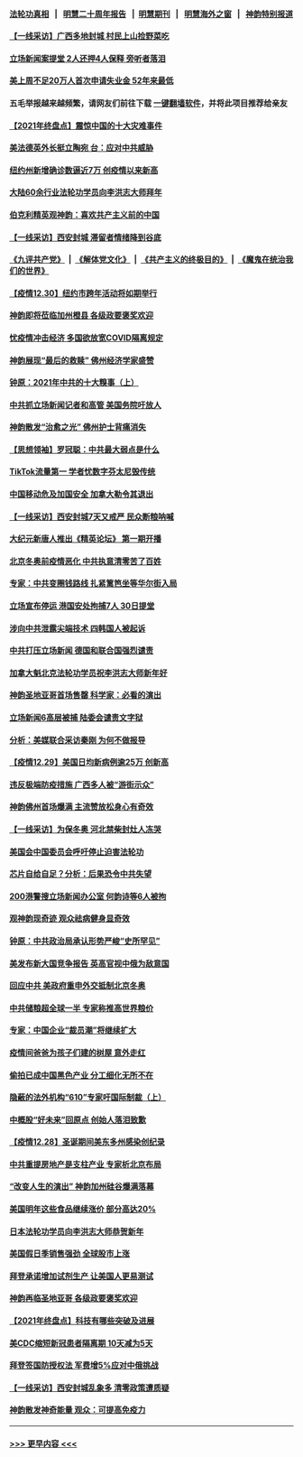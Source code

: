 #### [法轮功真相](https://github.com/gfw-breaker/truth/blob/master/README.md?t=0) &nbsp;&nbsp;|&nbsp;&nbsp; [明慧二十周年报告](https://github.com/gfw-breaker/mh-reports/blob/master/README.md?t=0) &nbsp;&nbsp;|&nbsp;&nbsp;[明慧期刊](https://github.com/gfw-breaker/mh-qikan) &nbsp;&nbsp;|&nbsp;&nbsp; [明慧海外之窗](https://github.com/gfw-breaker/mh-news/blob/master/README.md?t=0) &nbsp;&nbsp;|&nbsp;&nbsp; [神韵特别报道](https://github.com/gfw-breaker/mh-news/blob/master/shenyun.md?t=0)
#### [【一线采访】广西多地封城 村民上山捡野菜吃](../pages/nf4514/n13470745.md?t=12311050) 
#### [立场新闻案提堂 2人还押4人保释 旁听者落泪](../pages/nf4514/n13470268.md?t=12311050) 
#### [美上周不足20万人首次申请失业金 52年来最低](../pages/nf4514/n13470105.md?t=12311050) 
#### 五毛举报越来越频繁，请网友们前往下载 [一键翻墙软件](https://github.com/gfw-breaker/ssr-accounts)，并将此项目推荐给亲友
#### [【2021年终盘点】震惊中国的十大灾难事件](../pages/nf4514/n13460977.md?t=12311050) 
#### [美法德英外长挺立陶宛 台：应对中共威胁](../pages/nf4514/n13468816.md?t=12311050) 
#### [纽约州新增确诊数逼近7万 创疫情以来新高](../pages/nf4514/n13468291.md?t=12311050) 
#### [大陆60余行业法轮功学员向李洪志大师拜年](../pages/nf4514/n13466676.md?t=12311050) 
#### [伯克利精英观神韵：喜欢共产主义前的中国](../pages/nf4514/n13469166.md?t=12311050) 
#### [【一线采访】西安封城 滞留者情绪降到谷底](../pages/nf4514/n13468671.md?t=12311050) 
#### [《九评共产党》](https://github.com/begood0513/9ping.md/blob/master/README.md) &nbsp;|&nbsp; [《解体党文化》](../../../../jtdwh.md/blob/master/README.md)  &nbsp;|&nbsp; [《共产主义的终极目的》](../../../../gczydzjmd.md/blob/master/README.md) &nbsp;|&nbsp; [《魔鬼在统治我们的世界》](../../../../mgztzwmdsj.md/blob/master/README.md) 
#### [【疫情12.30】纽约市跨年活动将如期举行](../pages/nf4514/n13468793.md?t=12311050) 
#### [神韵即将莅临加州橙县 各级政要褒奖欢迎](../pages/nf4514/n13468812.md?t=12311050) 
#### [忧疫情冲击经济 多国欲放宽COVID隔离规定](../pages/nf4514/n13468174.md?t=12311050) 
#### [神韵展现“最后的救赎” 佛州经济学家盛赞](../pages/nf4514/n13468654.md?t=12311050) 
#### [钟原：2021年中共的十大糗事（上）](../pages/nf4514/n13467989.md?t=12311050) 
#### [中共抓立场新闻记者和高管 美国务院吁放人](../pages/nf4514/n13468001.md?t=12311050) 
#### [神韵散发“治愈之光” 佛州护士背痛消失](../pages/nf4514/n13467951.md?t=12311050) 
#### [【思想领袖】罗冠聪：中共最大弱点是什么](../pages/nf4514/n13451193.md?t=12311050) 
#### [TikTok流量第一 学者忧数字芬太尼毁传统](../pages/nf4514/n13467739.md?t=12311050) 
#### [中国移动危及加国安全 加拿大勒令其退出](../pages/nf4514/n13467617.md?t=12311050) 
#### [【一线采访】西安封城7天又戒严 民众断粮呐喊](../pages/nf4514/n13467571.md?t=12311050) 
#### [大纪元新唐人推出《精英论坛》 第一期开播](../pages/nf4514/n13467482.md?t=12311050) 
#### [北京冬奥前疫情恶化 中共执意清零苦了百姓](../pages/nf4514/n13467178.md?t=12311050) 
#### [专家：中共变圈钱路线 扎紧篱笆坐等华尔街入局](../pages/nf4514/n13467541.md?t=12311050) 
#### [立场宣布停运 港国安处拘捕7人 30日提堂](../pages/nf4514/n13467296.md?t=12311050) 
#### [涉向中共泄露尖端技术 四韩国人被起诉](../pages/nf4514/n13467308.md?t=12311050) 
#### [中共打压立场新闻 德国和联合国强烈谴责](../pages/nf4514/n13466962.md?t=12311050) 
#### [加拿大魁北克法轮功学员祝李洪志大师新年好](../pages/nf4514/n13467138.md?t=12311050) 
#### [神韵圣地亚哥首场售罄 科学家：必看的演出](../pages/nf4514/n13466821.md?t=12311050) 
#### [立场新闻6高层被捕 陆委会谴责文字狱](../pages/nf4514/n13466749.md?t=12311050) 
#### [分析：美媒联合采访秦刚 为何不做报导](../pages/nf4514/n13466347.md?t=12311050) 
#### [【疫情12.29】美国日均新病例逾25万 创新高](../pages/nf4514/n13466416.md?t=12311050) 
#### [违反极端防疫措施 广西多人被“游街示众”](../pages/nf4514/n13465460.md?t=12311050) 
#### [神韵佛州首场爆满 主流赞放松身心有奇效](../pages/nf4514/n13466245.md?t=12311050) 
#### [【一线采访】为保冬奥 河北禁柴封灶人冻哭](../pages/nf4514/n13465601.md?t=12311050) 
#### [美国会中国委员会呼吁停止迫害法轮功](../pages/nf4514/n13465411.md?t=12311050) 
#### [芯片自给自足？分析：后果恐令中共失望](../pages/nf4514/n13465242.md?t=12311050) 
#### [200港警搜立场新闻办公室 何韵诗等6人被拘](../pages/nf4514/n13465617.md?t=12311050) 
#### [观神韵现奇迹 观众祛病健身显奇效](../pages/nf4514/n13465498.md?t=12311050) 
#### [钟原：中共政治局承认形势严峻“史所罕见”](../pages/nf4514/n13465030.md?t=12311050) 
#### [美发布新大国竞争报告 英高官视中俄为敌意国](../pages/nf4514/n13465224.md?t=12311050) 
#### [回应中共 美政府重申外交抵制北京冬奥](../pages/nf4514/n13465022.md?t=12311050) 
#### [中共储粮超全球一半 专家称推高世界粮价](../pages/nf4514/n13465182.md?t=12311050) 
#### [专家：中国企业“裁员潮”将继续扩大](../pages/nf4514/n13464673.md?t=12311050) 
#### [疫情间爸爸为孩子们建的树屋 意外走红](../pages/nf4514/n13463491.md?t=12311050) 
#### [偷拍已成中国黑色产业 分工细化无所不在](../pages/nf4514/n13464903.md?t=12311050) 
#### [隐蔽的法外机构“610”专家吁国际制裁（上）](../pages/nf4514/n13459414.md?t=12311050) 
#### [中概股“好未来”回原点 创始人落泪致歉](../pages/nf4514/n13464863.md?t=12311050) 
#### [【疫情12.28】圣诞期间美东多州感染创纪录](../pages/nf4514/n13464234.md?t=12311050) 
#### [中共重提房地产是支柱产业 专家析北京布局](../pages/nf4514/n13464812.md?t=12311050) 
#### [“改变人生的演出” 神韵加州硅谷爆满落幕](../pages/nf4514/n13464107.md?t=12311050) 
#### [美国明年这些食品继续涨价 部分高达20%](../pages/nf4514/n13463737.md?t=12311050) 
#### [日本法轮功学员向李洪志大师恭贺新年](../pages/nf4514/n13463758.md?t=12311050) 
#### [美国假日季销售强劲 全球股市上涨](../pages/nf4514/n13463398.md?t=12311050) 
#### [拜登承诺增加试剂生产 让美国人更易测试](../pages/nf4514/n13463567.md?t=12311050) 
#### [神韵再临圣地亚哥 各级政要褒奖欢迎](../pages/nf4514/n13463212.md?t=12311050) 
#### [​​【2021年终盘点】科技有哪些突破及进展](../pages/nf4514/n13461251.md?t=12311050) 
#### [美CDC缩短新冠患者隔离期 10天减为5天](../pages/nf4514/n13463129.md?t=12311050) 
#### [拜登签国防授权法 军费增5%应对中俄挑战](../pages/nf4514/n13462919.md?t=12311050) 
#### [【一线采访】西安封城乱象多 清零政策遭质疑](../pages/nf4514/n13461184.md?t=12311050) 
#### [神韵散发神奇能量 观众：可提高免疫力](../pages/nf4514/n13461468.md?t=12311050) 

----
#### [ >>> 更早内容 <<< ](../indexes/nf4514-earlier.md)
